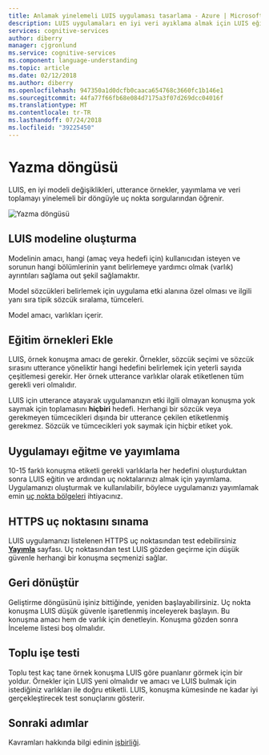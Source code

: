 ```yaml
---
title: Anlamak yinelemeli LUIS uygulaması tasarlama - Azure | Microsoft Docs
description: LUIS uygulamaları en iyi veri ayıklama almak için LUIS eğitmek için tasarım yinelemeleri gerektirir.
services: cognitive-services
author: diberry
manager: cjgronlund
ms.service: cognitive-services
ms.component: language-understanding
ms.topic: article
ms.date: 02/12/2018
ms.author: diberry
ms.openlocfilehash: 947350a1d0dcfb0caaca654768c3660fc1b146e1
ms.sourcegitcommit: 44fa77f66fb68e084d7175a3f07d269dcc04016f
ms.translationtype: MT
ms.contentlocale: tr-TR
ms.lasthandoff: 07/24/2018
ms.locfileid: "39225450"
---
```

# <a name="authoring-cycle"></a>Yazma döngüsü
LUIS, en iyi modeli değişiklikleri, utterance örnekler, yayımlama ve veri toplamayı yinelemeli bir döngüyle uç nokta sorgularından öğrenir. 

![Yazma döngüsü](./media/luis-concept-app-iteration/iteration.png)

## <a name="building-a-luis-model"></a>LUIS modeline oluşturma
Modelinin amacı, hangi (amaç veya hedefi için) kullanıcıdan isteyen ve sorunun hangi bölümlerinin yanıt belirlemeye yardımcı olmak (varlık) ayrıntıları sağlama out şekil sağlamaktır. 

Model sözcükleri belirlemek için uygulama etki alanına özel olması ve ilgili yanı sıra tipik sözcük sıralama, tümceleri. 

Model amacı, varlıkları içerir. 

## <a name="add-training-examples"></a>Eğitim örnekleri Ekle
LUIS, örnek konuşma amacı de gerekir. Örnekler, sözcük seçimi ve sözcük sırasını utterance yöneliktir hangi hedefini belirlemek için yeterli sayıda çeşitlemesi gerekir. Her örnek utterance varlıklar olarak etiketlenen tüm gerekli veri olmalıdır. 

LUIS için utterance atayarak uygulamanızın etki ilgili olmayan konuşma yok saymak için toplamasını **hiçbiri** hedefi. Herhangi bir sözcük veya gerekmeyen tümcecikleri dışında bir utterance çekilen etiketlenmiş gerekmez. Sözcük ve tümcecikleri yok saymak için hiçbir etiket yok. 
<!--
## Not just yet
Do not add features such as a [phrase list](luis-concept-feature.md) feature in your first cycle. Phrase lists are phrases that would be specific to your app's subject area.  
-->
## <a name="train-and-publish-the-app"></a>Uygulamayı eğitme ve yayımlama
10-15 farklı konuşma etiketli gerekli varlıklarla her hedefini oluşturduktan sonra LUIS eğitin ve ardından uç noktalarınızı almak için yayımlama. Uygulamanızı oluşturmak ve kullanılabilir, böylece uygulamanızı yayımlamak emin [uç nokta bölgeleri](luis-reference-regions.md) ihtiyacınız. 

## <a name="https-endpoint-testing"></a>HTTPS uç noktasını sınama
LUIS uygulamanızı listelenen HTTPS uç noktasından test edebilirsiniz **[Yayımla](luis-how-to-publish-app.md)** sayfası. Uç noktasından test LUIS gözden geçirme için düşük güvenle herhangi bir konuşma seçmenizi sağlar.  

## <a name="recycle"></a>Geri dönüştür
Geliştirme döngüsünü işiniz bittiğinde, yeniden başlayabilirsiniz. Uç nokta konuşma LUIS düşük güvenle işaretlenmiş inceleyerek başlayın. Bu konuşma amacı hem de varlık için denetleyin. Konuşma gözden sonra İnceleme listesi boş olmalıdır.  

## <a name="batch-testing"></a>Toplu işe testi
Toplu test kaç tane örnek konuşma LUIS göre puanlanır görmek için bir yoldur. Örnekler için LUIS yeni olmalıdır ve amacı ve LUIS bulmak için istediğiniz varlıkları ile doğru etiketli. LUIS, konuşma kümesinde ne kadar iyi gerçekleştirecek test sonuçlarını gösterir. 

## <a name="next-steps"></a>Sonraki adımlar

Kavramları hakkında bilgi edinin [işbirliği](luis-concept-collaborator.md).